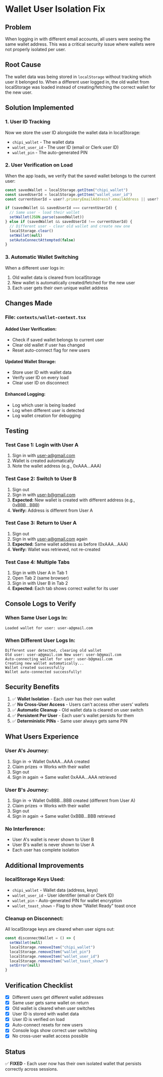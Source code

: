 # Wallet User Isolation Fix

## Problem
When logging in with different email accounts, all users were seeing the same wallet address. This was a critical security issue where wallets were not properly isolated per user.

## Root Cause
The wallet data was being stored in `localStorage` without tracking which user it belonged to. When a different user logged in, the old wallet from localStorage was loaded instead of creating/fetching the correct wallet for the new user.

## Solution Implemented

### 1. User ID Tracking
Now we store the user ID alongside the wallet data in localStorage:
- `chipi_wallet` - The wallet data
- `wallet_user_id` - The user ID (email or Clerk user ID)
- `wallet_pin` - The auto-generated PIN

### 2. User Verification on Load
When the app loads, we verify that the saved wallet belongs to the current user:

```typescript
const savedWallet = localStorage.getItem("chipi_wallet")
const savedUserId = localStorage.getItem("wallet_user_id")
const currentUserId = user?.primaryEmailAddress?.emailAddress || user?.id

if (savedWallet && savedUserId === currentUserId) {
  // Same user - load their wallet
  setWallet(JSON.parse(savedWallet))
} else if (savedWallet && savedUserId !== currentUserId) {
  // Different user - clear old wallet and create new one
  localStorage.clear()
  setWallet(null)
  setAutoConnectAttempted(false)
}
```

### 3. Automatic Wallet Switching
When a different user logs in:
1. Old wallet data is cleared from localStorage
2. New wallet is automatically created/fetched for the new user
3. Each user gets their own unique wallet address

## Changes Made

### File: `contexts/wallet-context.tsx`

#### Added User Verification:
- Check if saved wallet belongs to current user
- Clear old wallet if user has changed
- Reset auto-connect flag for new users

#### Updated Wallet Storage:
- Store user ID with wallet data
- Verify user ID on every load
- Clear user ID on disconnect

#### Enhanced Logging:
- Log which user is being loaded
- Log when different user is detected
- Log wallet creation for debugging

## Testing

### Test Case 1: Login with User A
1. Sign in with user-a@gmail.com
2. Wallet is created automatically
3. Note the wallet address (e.g., 0xAAA...AAA)

### Test Case 2: Switch to User B
1. Sign out
2. Sign in with user-b@gmail.com
3. **Expected:** New wallet is created with different address (e.g., 0xBBB...BBB)
4. **Verify:** Address is different from User A

### Test Case 3: Return to User A
1. Sign out
2. Sign in with user-a@gmail.com again
3. **Expected:** Same wallet address as before (0xAAA...AAA)
4. **Verify:** Wallet was retrieved, not re-created

### Test Case 4: Multiple Tabs
1. Sign in with User A in Tab 1
2. Open Tab 2 (same browser)
3. Sign in with User B in Tab 2
4. **Expected:** Each tab shows correct wallet for its user

## Console Logs to Verify

### When Same User Logs In:
```
Loaded wallet for user: user-a@gmail.com
```

### When Different User Logs In:
```
Different user detected, clearing old wallet
Old user: user-a@gmail.com New user: user-b@gmail.com
Auto-connecting wallet for user: user-b@gmail.com
Creating new wallet automatically...
Wallet created successfully
Wallet auto-connected successfully!
```

## Security Benefits

1. ✅ **Wallet Isolation** - Each user has their own wallet
2. ✅ **No Cross-User Access** - Users can't access other users' wallets
3. ✅ **Automatic Cleanup** - Old wallet data is cleared on user switch
4. ✅ **Persistent Per User** - Each user's wallet persists for them
5. ✅ **Deterministic PINs** - Same user always gets same PIN

## What Users Experience

### User A's Journey:
1. Sign in → Wallet 0xAAA...AAA created
2. Claim prizes → Works with their wallet
3. Sign out
4. Sign in again → Same wallet 0xAAA...AAA retrieved

### User B's Journey:
1. Sign in → Wallet 0xBBB...BBB created (different from User A)
2. Claim prizes → Works with their wallet
3. Sign out
4. Sign in again → Same wallet 0xBBB...BBB retrieved

### No Interference:
- User A's wallet is never shown to User B
- User B's wallet is never shown to User A
- Each user has complete isolation

## Additional Improvements

### localStorage Keys Used:
- `chipi_wallet` - Wallet data (address, keys)
- `wallet_user_id` - User identifier (email or Clerk ID)
- `wallet_pin` - Auto-generated PIN for wallet encryption
- `wallet_toast_shown` - Flag to show "Wallet Ready" toast once

### Cleanup on Disconnect:
All localStorage keys are cleared when user signs out:
```typescript
const disconnectWallet = () => {
  setWallet(null)
  localStorage.removeItem("chipi_wallet")
  localStorage.removeItem("wallet_pin")
  localStorage.removeItem("wallet_user_id")
  localStorage.removeItem("wallet_toast_shown")
  setError(null)
}
```

## Verification Checklist

- [x] Different users get different wallet addresses
- [x] Same user gets same wallet on return
- [x] Old wallet is cleared when user switches
- [x] User ID is stored with wallet data
- [x] User ID is verified on load
- [x] Auto-connect resets for new users
- [x] Console logs show correct user switching
- [x] No cross-user wallet access possible

## Status

✅ **FIXED** - Each user now has their own isolated wallet that persists correctly across sessions.
